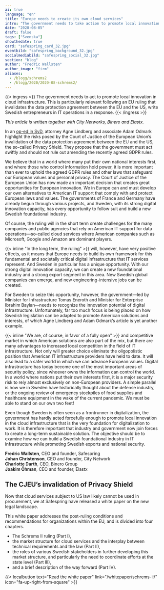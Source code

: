 ```yaml
---
ai: true
language: "en"
title: "Europe needs to create its own cloud services"
intro: "The government needs to take action to promote local innovation in cloud infrastructure."
date: "2020-08-05"
draft: false
tags: ["Svenska"]
showthedate: true
card: "safespring_card_32.jpg"
eventbild: "safespring_background_32.jpg"
socialmediabild: "safespring_social_32.jpg"
section: "blog"
author: "Fredric Wallsten"
author_image: "firm"
aliases:
  - /blogg/schrems2
  - /blogg/2020/2020-08-schrems2/
---
```

{{< ingress >}}
The government needs to act to promote local innovation in cloud infrastructure. This is particularly relevant following an EU ruling that invalidates the data protection agreement between the EU and the US, write Swedish entrepreneurs in IT operations in a response.
{{< /ingress >}}

_This article is written together with City Networks, Binero and Elastx._

In an [op-ed in SvD](https://www.svd.se/eu-dom-kan-isolera-internet-i-europa), attorney Agne Lindberg and associate Adam Odmark highlight the risks posed by the Court of Justice of the European Union’s invalidation of the data protection agreement between the EU and the US, the so-called Privacy Shield. They propose that the government must act swiftly and should not rule out amending the recently agreed GDPR rules.

We believe that in a world where many put their own national interests first, and where those who control information hold power, it is more important than ever to uphold the agreed GDPR rules and other laws that safeguard our European values and personal privacy. The Court of Justice of the European Union has now made an important decision that creates great opportunities for European innovation. We in Europe can and must develop our own alternatives to American IT support that comply with and protect European laws and values. The governments of France and Germany have already begun through various projects, and Sweden, with its strong digital innovation capacity, has every opportunity to follow suit and build a new Swedish foundational industry.

Of course, the ruling will in the short term create challenges for the many companies and public agencies that rely on American IT support for data operations—so-called cloud services where American companies such as Microsoft, Google and Amazon are dominant players.

{{< inline "In the long term, the ruling" >}} will, however, have very positive effects, as it means that Europe needs to build its own framework for this fundamental and societally critical digital infrastructure that IT services represent. And Sweden in particular has a unique opportunity. With our strong digital innovation capacity, we can create a new foundational industry and a strong export segment in this area. New Swedish global companies can emerge, and new engineering-intensive jobs can be created.

For Sweden to seize this opportunity, however, the government—led by Minister for Infrastructure Tomas Eneroth and Minister for Enterprise Ibrahim Baylan—needs to recognize the innovation potential of digital infrastructure. Unfortunately, far too much focus is being placed on how Swedish legislation can be adapted to promote American solutions and interests, of which Agne Lindberg and Adam Odmark’s article is yet another example.

{{< inline "We are, of course, in favor of a fully open" >}} and competitive market in which American solutions are also part of the mix, but there are many advantages to increased local competition in the field of IT infrastructure. Not only will greater choice eliminate the oligopolistic position that American IT infrastructure providers have held to date. It will also lead to a safer world in which we can advance European values. Digital infrastructure has today become one of the most important areas of security policy, since whoever owns the information can control the world. In a world where nations put their own interests first, it is a major security risk to rely almost exclusively on non-European providers. A simple parallel is how we in Sweden have historically thought about the defense industry, or the ongoing review of emergency stockpiles of food supplies and healthcare equipment in the wake of the current pandemic. We must be able to stand on our own two feet!

Even though Sweden is often seen as a frontrunner in digitalization, the government has hardly acted forcefully enough to promote local innovation in the cloud infrastructure that is the very foundation for digitalization to work. It is therefore important that industry and government now join forces to create a long-term sustainable solution. The objective should be to examine how we can build a Swedish foundational industry in IT infrastructure while promoting Swedish exports and national security.

**Fredric Wallsten**, CEO and founder, Safespring<br>
**Johan Christenson**, CEO and founder, City Network<br>
**Charlotte Darth**, CEO, Binero Group<br>
**Joakim Öhman**, CEO and founder, Elastx<br>

## The CJEU’s invalidation of Privacy Shield

Now that cloud services subject to US law likely cannot be used in procurement, we at Safespring have released a white paper on the new legal landscape.

This white paper addresses the post-ruling conditions and recommendations for organizations within the EU, and is divided into four chapters.

- The Schrems II ruling (Part I),
- the market structure for cloud services and the interplay between technical requirements and the law (Part II),
- the roles of various Swedish stakeholders in further developing this market structure, and particularly the need to coordinate efforts at the state level (Part III),
- and a brief description of the way forward (Part IV).

{{< localbutton text="Read the white paper" link="/whitepaper/schrems-ii/" icon="fa-up-right-from-square" >}}